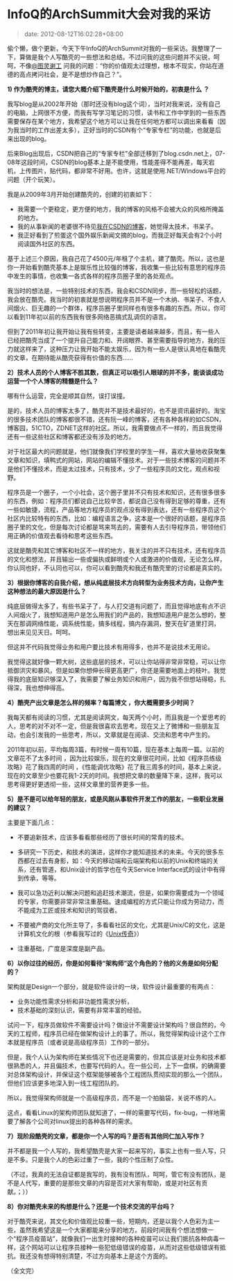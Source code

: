 # InfoQ的ArchSummit大会对我的采访
>date: 2012-08-12T16:02:28+08:00



偷个懒，做个更新，今天下午InfoQ的ArchSummit对我的一些采访。我整理了一下，算做是我个人写酷壳的一些想法和总结。不过问我的这些问题并不尖锐，呵呵，不像[@图灵谢工](http://weibo.com/stonemama) 问我的问题：“你的价值观太过理想，根本不现实，你站在道德的高点拷问社会，是不是想炒作自己？”。


**1) 作为酷壳的博主，请您大概介绍下酷壳是什么时候开始的，初衷是什么 ？**


我写blog是从2002年开始（那时还没有blog这个词），当时对我来说，没有自己的电脑，上网很不方便，而我有写学习笔记的习惯，读书和工作中学到的一些东西需要保存在某个地方，我希望这个地方可以让我在任何地方都可以调出来看看（因为我当时的工作出差太多），正好当时的CSDN有个“专家专栏”的功能，也就是后来出现的blog。


后来Blog出现后，CSDN把自己的“专家专栏”全部迁移到了blog.csdn.net上，07-08年这段时间，CSDN的blog基本上是不能使用，性能差得不能再差，每天宕机，上传图片，贴代码，都非常不好用。也许，这就是使用.NET/Windows平台的问题（开个玩笑）。


我是从2009年3月开始创建酷壳的，创建的初衷如下：


* 我需要一个更稳定，更方便的地方，我的博客的风格不会被大众的风格所掩盖的地方。
* 我的从事新闻的老婆很不待见[我在CSDN的博客](http://blog.csdn.net/haoel)，她觉得太技术，书呆子。
* 我正好看到了煎蛋这个国外娱乐新闻文摘的blog，而我正好每天会有2个小时阅读国外社区的东西。


基于上述三个原因，我自己花了4500元/年租了个主机，建了酷壳。所以，这也是你一开始看到酷壳基本上是娱乐性比较强的博客，我收集一些比较有意思的程序员中发生的事情，也收集一各式各样的程序员圈子里的各处观点。


我当时的想法是，一些特别技术的东西，我会和CSDN同步，而一些轻松的话题，我会放在酷壳。我当时的初衷就是想说明程序员并不是一个木纳、书呆子、不食人间烟火、巨无趣的一个群体，程序员圈子里同样也有很多有趣的东西。所以，你可以看到11年初以前的东西我有很多网络恶搞式乱调侃的语言。



但到了2011年初让我开始让我有些转变，主要是读者越来越多，而且，有一些人已经把酷壳当成了一个提升自己能力和、开阔眼界、甚至需要指导的地方，我的压力就这样来了，这种压力让我开始不能太娱乐，因为有一些人是很认真地在看酷壳的文章，在期待能从酷壳获得有价值的东西……


**2）技术人员的个人博客不胜其数，但真正可以吸引人眼球的并不多，能谈谈成功运营一个个人博客的精髓是什么？**


哪有什么运营，完全是顺其自然，误打误撞。


是的，技术人员的博客太多了，酷壳并不是技术最好的，也不是资讯最好的。淘宝的很多技术团队的博客都很不错，还有阮一峰的博客，还有各种各样的如CSDN，博客园，51CTO，ZDNET这样的社区。所以，我需要做点不一样的，而且我觉得还有一些这些社区和博客都还没有涉及的地方。


对于社区最大的问题就是，他们就像我们学校里的学生一样，喜欢大量地收获聚集文章和知识，填鸭式的网站，网站的编辑不懂技术。对于一些技术博客的问题并不是他们不懂技术，而是太过技术，只有技术，少了一些程序员的文化，观点和视野。


程序员是一个圈子，一个小社会，这个圈子里并不只有技术和知识，还有很多很多的东西，例如：程序员们都说自己比较辛苦，都说自己没有得到足够的尊重，还有一些如敏捷，流程，产品等地方程序员的观点没有得到表达，还有一些程序员这个社区内比较特有的东西，比如：编程语言之争，这本是一个很好的话题，是程序员圈子里的文化，但是每次讨论都是骂来骂去的，需要有人去引导程序员，带领他们用正确的价值观去看待和思考这些东西。


这就是酷壳和其它博客和社区不一样的地方，我关注的并不只有技术，还有程序员的文化和想法，并且输出一些或偏执或鲜明或个人或激进的价值观，无论怎么样，你认同也好，不认同也可以，你可以看到酷壳和我还有酷壳里的讨论都是真实的。


**3）根据你博客的自我介绍，想从纯底层技术方向转型为业务技术方向，让你产生这种想法的最大原因是什么？**


纯底层做得太多了，有些书呆子了，与人打交道有问题了，而且觉得地底有点不识人间烟火了，我想知道用户是怎么用我们的产品的，我想知道用户是怎么想的，整天在那调网络性能，调系统性能，搞多线程，搞内存漏洞，整天在矿道里打洞， 想出来见见天日。呵呵。


但这并不代码我觉得业务和用户要比技术有用得多，也并不是说技术无用论。


我觉得这就好像一颗大树，这些底层的技术，可以让你站得非常非常稳，可以让你抵御洪灾和暴风，但是如果你想伸长得更高更广，你还是需要地面上的枝叶。我觉得我的底层知识够深入了，我需要了解业务知识和用户，因为我不但想站得稳，扎得深，我也想伸得高。


**4）酷壳产出文章是怎么样的频率？每篇博文 ，你大概需要多少时间？**


我每天都有阅读的习惯，尤其是阅读网文，每天两个小时，而且我是一个爱思考的人，思考的对不对不一定，但是我很喜欢去思考。现在又上了微博和一些朋友互动，也会引发我的一些思考，所以，文章就是在阅读、交流和思考中产生的。


2011年初以前，平均每周3篇，有时候一周有10篇，现在基本上每周一篇。以前的文章花不了太多时间 ，因为比较娱乐，现在的文章很花时间，比如《程序员练级攻略》花了我四周的时间 ，《性能调优攻略》花了我三周多的时间，基本上来说，现在的文章至少也要花我1-2天的时间。我想把文章的数量降下来，这样，我可以思考得更好更透彻一些，这样文章里的营养更多一些。


**5）是不是可以给年轻的朋友，或是风刚从事软件开发工作的朋友，一些职业发展的建议？**


主要是下面几点：


* 不要追新技术，应该多看看那些经历了很长时间的常青的技术。


* 多研究一下历史，和技术的演进，这样你才能知道技术的未来。今天的很多东西都在过去有身影，如：今天的移动端和云端架构和以前的Unix和终端的关系，还有管道，和Unix设计的哲学也在今天Service Interface式的设计中有得到传承，等等。


* 我可以急功近利以解决问题和追赶技术潮流，但是，如果你需要成为一个领域的专家，你需要非常非常注重基础。速成编程的方式只能让你成为劳动力，而不能成为工匠或技术和知识的驾驭者。


* 不要被产商的文化所主导了，多看看社区的文化，尤其是Unix/C的文化，这是计算机文化的根（参看我写过的《[Unix传奇](https://coolshell.cn/articles/2322.html "Unix传奇(上篇)")》）


* 注重基础，广度是深度是副产品。


**6）以你过往的经历，你是如何看待“架构师”这个角色的？他的义务是如何分配的？**


架构就是Design一个部分，就是软件设计的一块，软件设计最重要的有两点：


* 业务功能性需求分析和非功能性需求分析，
* 技术基础的深刻认识，需要有非常丰富的经验。


试问一下，程序员做软件不需要设计吗？做设计不需要设计架构吗？很自然的，今天的工程师，程序员已经在做架构设计上的事了。所以，我觉得架构设计这个工作本就是程序员（或者说是高级程序员）工作的一部分。


但是，我个人认为架构师在某些情况下也还是需要的，但其应该是对业务和技术都很熟悉的人，并且偏技术，也要写代码的人。在一些公司，上下一盘棋，的确需要对总体架构设计，并保证这个框架能够被各个工程团队贯彻实现的那么一个团队，但他们应该更多地深入到一线工程团队的。


所以，我觉得架构师就是一个高级程序员，而不是一个拍脑袋，关说不练的人。


这点，看看Linux的架构师团队就知道了，一样的需要写代码，fix-bug，一样地需要了解各个公司对linux提出的各种各样的需求。


**7）现阶段酷壳的文章，都是你一个人写的吗？是否有其他同仁加入写作？**


并不都是我一个人写的，我希望酷壳是大家一起来写的，事实上也有一些人写，只是不多。只是我个人的色彩过重了一些，我的个性压制了众性。


（不过，我真的无法自证都是我写的，我有没有团队，呵呵，管它有没有团队，是不是人代写，重要的是那些文章的内容是否对大家有帮助，或是对社区有贡献。；））


**8）你对酷壳未来的构想是什么？还是一个技术交流的平台吗？**


对于酷壳来说，其文化和价值观比较重一些，短期内，还是以我个人色彩为主一些，虽然我希望这是一个大家都能来分享的地方。前段时间我有个想法想做一个“程序员疫苗站”，就像我们一出生时接种的各种疫苗可以让我们抵抗各种病毒一样，这个网站可以让程序员接种一些犯低级错误的疫苗，从而对这些低级错误有抵抗。我还没有想得特别清楚，不过方向基本上是这个方面的。


（全文完）



